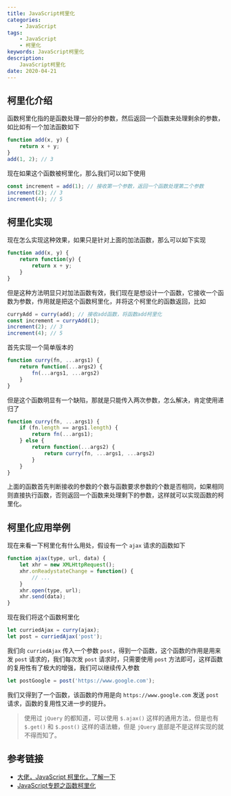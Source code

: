 ```yaml
---
title: JavaScript柯里化
categories: 
	- JavaScript
tags:
	- JavaScript
	- 柯里化
keywords: JavaScript柯里化
description:
    JavaScript柯里化
date: 2020-04-21
---
```


## 柯里化介绍

函数柯里化指的是函数处理一部分的参数，然后返回一个函数来处理剩余的参数，如比如有一个加法函数如下

```javascript
function add(x, y) {
    return x + y;
}
add(1, 2); // 3
```

现在如果这个函数被柯里化，那么我们可以如下使用

```javascript
const increment = add(1); // 接收第一个参数，返回一个函数处理第二个参数
increment(2); // 3
increment(4); // 5
```

## 柯里化实现

现在怎么实现这种效果，如果只是针对上面的加法函数，那么可以如下实现

```javascript
function add(x, y) {
    return function(y) {
        return x + y;
    }
}
```

但是这种方法明显只对加法函数有效，我们现在是想设计一个函数，它接收一个函数为参数，作用就是把这个函数柯里化，并将这个柯里化的函数返回，比如

```javascript
curryAdd = curry(add); // 接收add函数，将函数add柯里化
const increment = curryAdd(1);
increment(2); // 3
increment(4); // 5
```

首先实现一个简单版本的

```javascript
function curry(fn, ...args1) {
    return function(...args2) {
        fn(...args1, ...args2)
    }
}
```

但是这个函数明显有一个缺陷，那就是只能传入两次参数，怎么解决，肯定使用递归了

```javascript
function curry(fn, ...args1) {
    if (fn.length == args1.length) {
        return fn(...args1);
    } else {
        return function(...args2) {
            return curry(fn, ...args1, ...args2)
        }
    }
}
```

上面的函数首先判断接收的参数的个数与函数要求参数的个数是否相同，如果相同则直接执行函数，否则返回一个函数来处理剩下的参数，这样就可以实现函数的柯里化。

## 柯里化应用举例

现在来看一下柯里化有什么用处，假设有一个 `ajax` 请求的函数如下

```javascript
function ajax(type, url, data) {
    let xhr = new XMLHttpRequest();
    xhr.onReadystateChange = function() {
        // ...
    }
    xhr.open(type, url);
    xhr.send(data);
}
```

现在我们将这个函数柯里化

```javascript
let curriedAjax = curry(ajax);
let post = curriedAjax('post');
```

我们向 `curriedAjax` 传入一个参数 `post`，得到一个函数，这个函数的作用是用来发 `post` 请求的，我们每次发 `post` 请求时，只需要使用 `post` 方法即可，这样函数的复用性有了极大的增强，我们可以继续传入参数

```javascript
let postGoogle = post('https://www.google.com');
```

我们又得到了一个函数，该函数的作用是向 `https://www.google.com` 发送 `post` 请求，函数的复用性又进一步的提升。

> 使用过 `jQuery` 的都知道，可以使用 `$.ajax()` 这样的通用方法，但是也有 `$.get()` 和 `$.post()` 这样的语法糖，但是 `jQuery` 底部是不是这样实现的就不得而知了。

## 参考链接

- [大佬，JavaScript 柯里化，了解一下](https://juejin.im/post/5af13664f265da0ba266efcf)
- [JavaScript专题之函数柯里化](https://github.com/mqyqingfeng/Blog/issues/42)